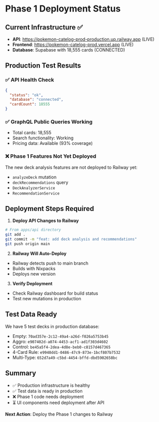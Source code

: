 # Phase 1 Deployment Status

## Current Infrastructure ✅
- **API**: https://pokemon-catelog-prod-production.up.railway.app (LIVE)
- **Frontend**: https://pokemon-catelog-prod.vercel.app (LIVE)  
- **Database**: Supabase with 18,555 cards (CONNECTED)

## Production Test Results

### ✅ API Health Check
```json
{
  "status": "ok",
  "database": "connected",
  "cardCount": 18555
}
```

### ✅ GraphQL Public Queries Working
- Total cards: 18,555
- Search functionality: Working
- Pricing data: Available (93% coverage)

### ❌ Phase 1 Features Not Yet Deployed
The new deck analysis features are not deployed to Railway yet:
- `analyzeDeck` mutation
- `deckRecommendations` query
- `DeckAnalyzerService`
- `RecommendationService`

## Deployment Steps Required

1. **Deploy API Changes to Railway**
```bash
# From apps/api directory
git add .
git commit -m "feat: add deck analysis and recommendations"
git push origin main
```

2. **Railway Will Auto-Deploy**
- Railway detects push to main branch
- Builds with Nixpacks
- Deploys new version

3. **Verify Deployment**
- Check Railway dashboard for build status
- Test new mutations in production

## Test Data Ready
We have 5 test decks in production database:
- Empty: `70ad357e-2c12-49a4-a26d-f026a5753b45`
- Aggro: `e907402d-a074-4453-acf1-ad1f303d4602`
- Control: `be45a5f4-2dea-4d8e-beb0-c8157d467365`
- 4-Card Rule: `e9940dd1-0486-47c9-873e-1bcf807b7532`
- Multi-Type: `652d7a49-c5bd-4454-bffd-dbd5902658bc`

## Summary
- ✅ Production infrastructure is healthy
- ✅ Test data is ready in production
- ❌ Phase 1 code needs deployment
- ⏳ UI components need deployment after API

**Next Action**: Deploy the Phase 1 changes to Railway